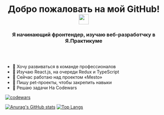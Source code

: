 <h1 align="center">Добро пожаловать на мой GitHub!</a> 
<img src="https://github.com/blackcater/blackcater/raw/main/images/Hi.gif" height="32"/></h1>
<h3 align="center">Я начинающий фронтендер, изучаю веб-разработчку в Я.Практикуме</h3>

<br><br>
- 🔭 Хочу развиваться в команде профессионалов
- 🌱 Изучаю React.js, на очереди Redux и TypeScript
- 👯 Сейчас работаю над проектом «Mesto»
- 🤔 Пишу pet-проекты, чтобы закрепить навыки
- 💬 Решаю задачи На Codewars

[![codewars](https://www.codewars.com/users/vladdevjs/badges/large)](https://www.codewars.com/users/vladdevjs) 

[![Anurag's GitHub stats](https://github-readme-stats.vercel.app/api?username=vladdevjs)](https://github.com/vladdevjs/github-readme-stats)
[![Top Langs](https://github-readme-stats.vercel.app/api/top-langs/?username=vladdevjs&layout=compact)](https://github.com/vladdevjs/github-readme-stats)




<!--
**vladdevjs/vladdevjs** is a ✨ _special_ ✨ repository because its `README.md` (this file) appears on your GitHub profile.

Here are some ideas to get you started:

-->
